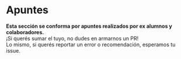 # Apuntes

**Esta sección se conforma por apuntes realizados por ex alumnos y colaboradores.**  
¡Si querés sumar el tuyo, no dudes en armarnos un PR!  
Lo mismo, si querés reportar un error o recomendación, esperamos tu issue.
